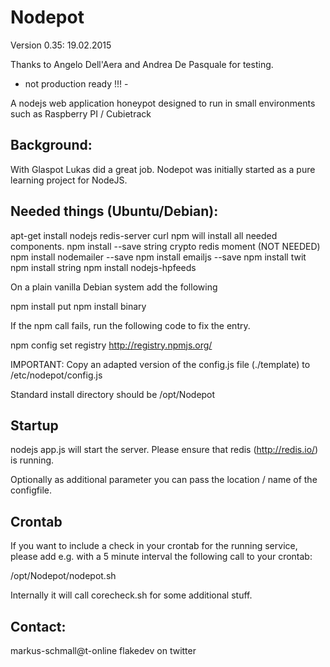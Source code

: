 Nodepot
=======

Version 0.35: 19.02.2015

Thanks to Angelo Dell'Aera and Andrea De Pasquale for testing.

- not production ready !!! -

A nodejs web application honeypot designed to run in small environments such as
Raspberry PI / Cubietrack

Background:
-----------

With Glaspot Lukas did a great job. Nodepot was initially started as a pure learning
project for NodeJS.


Needed things (Ubuntu/Debian):
------------------------------

apt-get install nodejs redis-server curl npm will install all needed components.
npm install --save string crypto redis moment
(NOT NEEDED) npm install nodemailer --save
npm install emailjs --save
npm install twit
npm install string
npm install nodejs-hpfeeds

On a plain vanilla Debian system add the following

npm install put
npm install binary


If the npm call fails, run the following code to fix the entry.

npm config set registry http://registry.npmjs.org/

IMPORTANT: Copy an adapted version of the config.js file (./template) to /etc/nodepot/config.js

Standard install directory should be /opt/Nodepot


Startup
-------

nodejs app.js will start the server. Please ensure that redis (http://redis.io/) is running.

Optionally as additional parameter you can pass the location / name of the configfile.


Crontab
-------

If you want to include a check in your crontab for the running service, please add
e.g. with a 5 minute interval the following call to your crontab:

/opt/Nodepot/nodepot.sh

Internally it will call corecheck.sh for some additional stuff.


Contact:
--------

markus-schmall@t-online
flakedev on twitter







